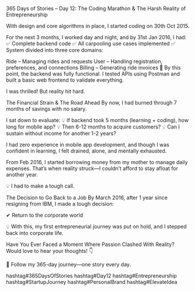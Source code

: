 365 Days of Stories – Day 12: The Coding Marathon & The Harsh Reality of Entrepreneurship

With design and core algorithms in place, I started coding on 30th Oct 2015.

For the next 3 months, I worked day and night, and by 31st Jan 2016, I had:
✅ Complete backend code
✅ All carpooling use cases implemented
✅ System divided into three core domains:

Ride – Managing rides and requests
User – Handling registration, preferences, and connections
Billing – Generating ride invoices
🚀 By this point, the backend was fully functional. I tested APIs using Postman and built a basic web frontend to validate everything.

I was thrilled! But reality hit hard.

The Financial Strain & The Road Ahead
By now, I had burned through 7 months of savings with no salary.

I sat down to evaluate:
💡 If backend took 5 months (learning + coding), how long for mobile app?
💡 Then 6-12 months to acquire customers?
💡 Can I sustain without income for another 1-2 years?

I had zero experience in mobile app development, and though I was confident in learning, I felt drained, alone, and mentally exhausted.

From Feb 2016, I started borrowing money from my mother to manage daily expenses. That’s when reality struck—I couldn’t afford to stay afloat for another year.

💡 I had to make a tough call.

The Decision to Go Back to a Job
By March 2016, after 1 year since resigning from IBM, I made a tough decision:

✔ Return to the corporate world

💡 With this, my first entrepreneurial journey was put on hold, and I stepped back into corporate life.

Have You Ever Faced a Moment Where Passion Clashed With Reality?
Would love to hear your thoughts! 👇

🚀 Follow my 365-day journey—one story every day.

hashtag#365DaysOfStories hashtag#Day12 hashtag#Entrepreneurship hashtag#StartupJourney hashtag#PersonalBrand hashtag#ElevateIdea